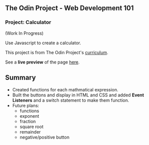 ## The Odin Project - Web Development 101 
### Project: Calculator

(Work In Progress)

Use Javascript to create a calculator. 

This project is from The Odin Project's [curriculum](https://www.theodinproject.com/courses/web-development-101/lessons/calculator?ref=lnav).

See a **live preview** of the page [here](https://kelem7.github.io/calculator_project/).


## Summary 

* Created functions for each mathmatical expression.
* Built the buttons and display in HTML and CSS and added **Event Listeners** and a switch statement to make them function. 
* Future plans:
    - functions
    - exponent 
    - fraction
    - square root
    - remainder 
    - negative/positive button

 
